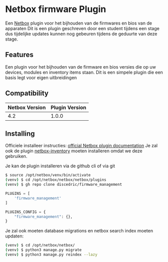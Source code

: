 # Netbox firmware Plugin

Een [Netbox](https://github.com/netbox-community/netbox) plugin voor het bijhouden van de firmwares en bios van de apparaten
Dit is een plugin geschreven door een student tijdens een stage dus tijdelijke updates kunnen nog gebeuren tijdens de geduurte van deze stage.

## Features

Een plugin voor het bijhouden van de firmware en bios versies die op uw devices, modules en inventory items staan.
Dit is een simpele plugin die een basis legt voor eigen uitbreidingen

## Compatibility
| Netbox Version | Plugin Version |
|----------------|----------------|
|       4.2      |      1.0.0     |

## Installing

Officiele installeer instructies: [official Netbox plugin documentation](https://docs.netbox.dev/en/stable/plugins/#installing-plugins)
Je zal ook de plugin [netbox-inventory](https://github.com/ArnesSI/netbox-inventory) moeten installeren omdat we deze gebruiken.

Je kan de plugin installeren via de github cli of via git
```bash
$ source /opt/netbox/venv/bin/activate
(venv) $ cd /opt/netbox/netbox/netbox/plugins
(venv) $ gh repo clone discedric/firmware_management
```

```python
PLUGINS = [
    'firmware_management'
]

PLUGINS_CONFIG = {
    "firmware_management": {},
}
```

Je zal ook moeten database migrations en netbox search index moeten updaten:

```bash
(venv) $ cd /opt/netbox/netbox/
(venv) $ python3 manage.py migrate
(venv) $ python3 manage.py reindex --lazy
```

